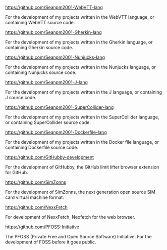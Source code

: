 https://github.com/Seanpm2001-WebVTT-lang

For the development of my projects written in the WebVTT language, or containing WebVTT source code.

https://github.com/Seanpm2001-Gherkin-lang

For the development of my projects written in the Gherkin language, or containing Gherkin source code.

https://github.com/Seanpm2001-Nunjucks-lang

For the development of my projects written in the Nunjucks language, or containing Nunjucks source code.

https://github.com/Seanpm2001-J-lang

For the development of my projects written in the J language, or containing J source code.

https://github.com/Seanpm2001-SuperCollider-lang

For the development of my projects written in the SuperCollider language, or containing SuperCollider source code.

https://github.com/Seanpm2001-Dockerfile-lang

For the development of my projects written in the Docker file language, or containing Dockerfile source code.

https://github.com/GitHubby-development

For the development of GitHubby, the GitHub limit lifter browser extension for GitHub.

https://github.com/SimZonns

For the development of SimZonns, the next generation open source SIM card virtual machine format.

https://github.com/NexxFetch

For development of NexxFetch, Neofetch for the web browser.

https://github.com/PFOSS-Initiative

The PFOSS (Private Free and Open Source Software) Initiative. For the development of FOSS before it goes public.

